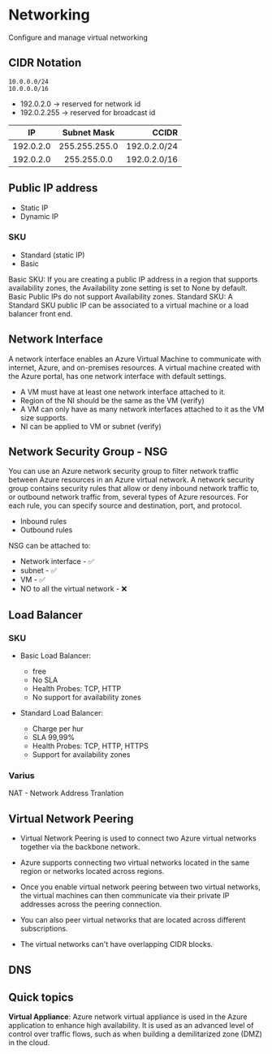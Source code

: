 # Networking
Configure and manage virtual networking

## CIDR Notation
```
10.0.0.0/24
10.0.0.0/16
```
- 192.0.2.0 -> reserved for network id
- 192.0.2.255 -> reserved for broadcast id

| IP   |      Subnet Mask    |  CCIDR |
|----------|:-------------:|------:|
| 192.0.2.0 |  255.255.255.0 | 192.0.2.0/24 |
| 192.0.2.0 |    255.255.0.0   |   192.0.2.0/16 |



## Public IP address 
- Static IP
- Dynamic IP
### SKU
- Standard (static IP)
- Basic

Basic SKU: If you are creating a public IP address in a region that supports availability zones, the Availability zone setting is set to None by default. Basic Public IPs do not support Availability zones.
Standard SKU: A Standard SKU public IP can be associated to a virtual machine or a load balancer front end.

## Network Interface
 A network interface enables an Azure Virtual Machine to communicate with internet, Azure, and on-premises resources. A virtual machine created with the Azure portal, has one network interface with default settings. 

- A VM must have at least one network interface attached to it.
- Region of the NI should be the same as the VM (verify)
- A VM can only have as many network interfaces attached to it as the VM size supports.
- NI can be applied to VM or subnet (verify)

## Network Security Group - NSG
You can use an Azure network security group to filter network traffic between Azure resources in an Azure virtual network. A network security group contains security rules that allow or deny inbound network traffic to, or outbound network traffic from, several types of Azure resources. For each rule, you can specify source and destination, port, and protocol.

- Inbound rules
- Outbound rules

NSG can be attached to:
- Network interface - :white_check_mark:
- subnet - :white_check_mark:
- VM - :white_check_mark:
- NO to all the virtual network -  :x:





## Load Balancer
### SKU
- Basic Load Balancer:
    - free
    - No SLA
    - Health Probes: TCP, HTTP
    - No support for availability zones


- Standard Load Balancer: 
    - Charge per hur
    - SLA 99,99%
    - Health Probes: TCP, HTTP, HTTPS
    - Support for availability zones





### Varius
NAT - Network Address Tranlation

## Virtual Network Peering
- Virtual Network Peering is used to connect two Azure virtual networks together via the backbone network.

- Azure supports connecting two virtual networks located in the same region or networks located across regions.

- Once you enable virtual network peering between two virtual networks, the virtual machines can then communicate via their private IP addresses across the peering connection.

- You can also peer virtual networks that are located across different subscriptions.

- The virtual networks can't have overlapping CIDR blocks.

## DNS

## Quick topics
**Virtual Appliance**: Azure network virtual appliance is used in the Azure application to enhance high availability. It is used as an advanced level of control over traffic flows, such as when building a demilitarized zone (DMZ) in the cloud.





